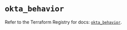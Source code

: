 # `okta_behavior`

Refer to the Terraform Registry for docs: [`okta_behavior`](https://registry.terraform.io/providers/okta/okta/4.12.0/docs/resources/behavior).
